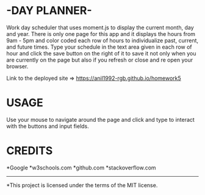 -DAY PLANNER-
=
Work day scheduler that uses moment.js to display the current month, day and year. 
There is only one page for this app and it displays the hours from 9am - 5pm and
color coded each row of hours to individualize past, current, and future times.
Type your schedule in the text area given in each row of hour and click the save button
on the right of it to save it not only when you are currently on the page but also if you refresh or 
close and re open your browser.

Link to the deployed site =>  https://anil1992-rgb.github.io/homework5


USAGE
=
Use your mouse to navigate around the page and click and type to interact with the buttons and input fields.


CREDITS
=
*Google 
*w3schools.com
*github.com
*stackoverflow.com


-----------------------------------------------------------------


*This project is licensed under the terms of the MIT license.


